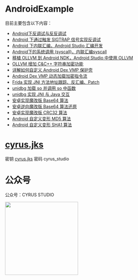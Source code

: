 # AndroidExample

目前主要包含以下内容：
- [Android下反调试与反反调试](https://cyrus-studio.github.io/blog/posts/android%E4%B8%8B%E5%8F%8D%E8%B0%83%E8%AF%95%E4%B8%8E%E5%8F%8D%E5%8F%8D%E8%B0%83%E8%AF%95/) 
- [Android 下通过触发 SIGTRAP 信号实现反调试](https://cyrus-studio.github.io/blog/posts/android-%E4%B8%8B%E9%80%9A%E8%BF%87%E8%A7%A6%E5%8F%91-sigtrap-%E4%BF%A1%E5%8F%B7%E5%AE%9E%E7%8E%B0%E5%8F%8D%E8%B0%83%E8%AF%95/)
- [Android 下内联汇编，Android Studio 汇编开发](https://cyrus-studio.github.io/blog/posts/android-%E4%B8%8B%E5%86%85%E8%81%94%E6%B1%87%E7%BC%96android-studio-%E6%B1%87%E7%BC%96%E5%BC%80%E5%8F%91/)
- [Android下的系统调用 (syscall)，内联汇编syscall](https://cyrus-studio.github.io/blog/posts/android%E4%B8%8B%E7%9A%84%E7%B3%BB%E7%BB%9F%E8%B0%83%E7%94%A8-syscall%E5%86%85%E8%81%94%E6%B1%87%E7%BC%96syscall/)
- [移植 OLLVM 到 Android NDK，Android Studio 中使用 OLLVM](https://cyrus-studio.github.io/blog/posts/%E7%A7%BB%E6%A4%8D-ollvm-%E5%88%B0-android-ndkandroid-studio-%E4%B8%AD%E4%BD%BF%E7%94%A8-ollvm/)
- [OLLVM 增加 C&C++ 字符串加密功能](https://cyrus-studio.github.io/blog/posts/ollvm-%E5%A2%9E%E5%8A%A0-cc++-%E5%AD%97%E7%AC%A6%E4%B8%B2%E5%8A%A0%E5%AF%86%E5%8A%9F%E8%83%BD/)
- [详解如何自定义 Android Dex VMP 保护壳](https://cyrus-studio.github.io/blog/posts/%E8%AF%A6%E8%A7%A3%E5%A6%82%E4%BD%95%E8%87%AA%E5%AE%9A%E4%B9%89-android-dex-vmp-%E4%BF%9D%E6%8A%A4%E5%A3%B3/)
- [Android Dex VMP 动态加载加密指令流](https://cyrus-studio.github.io/blog/posts/android-dex-vmp-%E5%8A%A8%E6%80%81%E5%8A%A0%E8%BD%BD%E5%8A%A0%E5%AF%86%E6%8C%87%E4%BB%A4%E6%B5%81-/)
- [Frida 实现 JNI 方法地址跟踪、反汇编、Patch](https://cyrus-studio.github.io/blog/posts/frida-%E5%AE%9E%E7%8E%B0-jni-%E6%96%B9%E6%B3%95%E5%9C%B0%E5%9D%80%E8%B7%9F%E8%B8%AA%E5%8F%8D%E6%B1%87%E7%BC%96patch/)
- [unidbg 加载 so 并调用 so 中函数](https://cyrus-studio.github.io/blog/posts/unidbg-%E5%8A%A0%E8%BD%BD-so-%E5%B9%B6%E8%B0%83%E7%94%A8-so-%E4%B8%AD%E5%87%BD%E6%95%B0/)
- [unidbg 实现 JNI 与 Java 交互](https://cyrus-studio.github.io/blog/posts/unidbg-%E5%AE%9E%E7%8E%B0-jni-%E4%B8%8E-java-%E4%BA%A4%E4%BA%92/)
- [安卓实现魔改版 Base64 算法](https://cyrus-studio.github.io/blog/posts/%E5%AE%89%E5%8D%93%E5%AE%9E%E7%8E%B0%E9%AD%94%E6%94%B9%E7%89%88-base64-%E7%AE%97%E6%B3%95/)
- [安卓逆向魔改版 Base64 算法还原](https://cyrus-studio.github.io/blog/posts/%E5%AE%89%E5%8D%93%E9%80%86%E5%90%91%E9%AD%94%E6%94%B9%E7%89%88-base64-%E7%AE%97%E6%B3%95%E8%BF%98%E5%8E%9F/)
- [安卓实现魔改版 CRC32 算法](https://cyrus-studio.github.io/blog/posts/%E5%AE%89%E5%8D%93%E5%AE%9E%E7%8E%B0%E9%AD%94%E6%94%B9%E7%89%88-crc32-%E7%AE%97%E6%B3%95/)
- [Android 自定义变形 MD5 算法](https://cyrus-studio.github.io/blog/posts/android-%E8%87%AA%E5%AE%9A%E4%B9%89%E5%8F%98%E5%BD%A2-md5-%E7%AE%97%E6%B3%95/)
- [Android 自定义变形 SHA1 算法](https://cyrus-studio.github.io/blog/posts/android-%E8%87%AA%E5%AE%9A%E4%B9%89%E5%8F%98%E5%BD%A2-sha1-%E7%AE%97%E6%B3%95/)


# [cyrus.jks](cyrus.jks)

密钥 [cyrus.jks](cyrus.jks) 密码 cyrus_studio

# 公众号

公众号：CYRUS STUDIO

<img src="https://cyrus-studio.github.io/blog/gongzhonghao.jpg" width="240">
